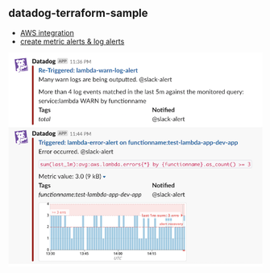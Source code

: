 ## datadog-terraform-sample

- [AWS integration](./aws-integration/main.tf)
- [create metric alerts & log alerts](./lambda/main.tf)

![alert-slack](./img/alert-slack.png)
